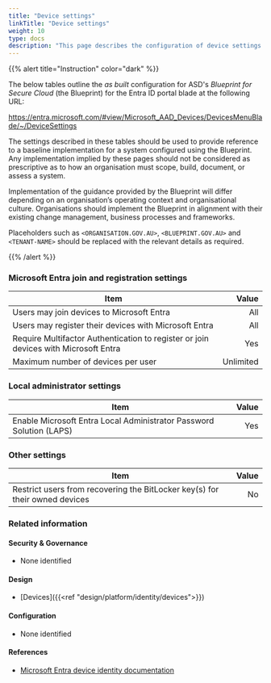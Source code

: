 ```yaml
---
title: "Device settings"
linkTitle: "Device settings"
weight: 10
type: docs
description: "This page describes the configuration of device settings within Microsoft Entra ID associated with systems built according to the guidance provided by ASD's Blueprint for Secure Cloud."
---
```


{{% alert title="Instruction" color="dark" %}}
 
The below tables outline the *as built* configuration for ASD's *Blueprint for Secure Cloud* (the Blueprint) for the Entra ID portal blade at the following URL: 

https://entra.microsoft.com/#view/Microsoft_AAD_Devices/DevicesMenuBlade/~/DeviceSettings
 
The settings described in these tables should be used to provide reference to a baseline implementation for a system configured using the Blueprint. Any implementation implied by these pages should not be considered as prescriptive as to how an organisation must scope, build, document, or assess a system.

Implementation of the guidance provided by the Blueprint will differ depending on an organisation’s operating context and organisational culture. Organisations should implement the Blueprint in alignment with their existing change management, business processes and frameworks.

Placeholders such as `<ORGANISATION.GOV.AU>`, `<BLUEPRINT.GOV.AU>` and `<TENANT-NAME>` should be replaced with the relevant details as required.
 
{{% /alert %}}

### Microsoft Entra join and registration settings

| Item                                                                                |     Value |
| ----------------------------------------------------------------------------------- | --------: |
| Users may join devices to Microsoft Entra                                           |       All |
| Users may register their devices with Microsoft Entra                               |       All |
| Require Multifactor Authentication to register or join devices with Microsoft Entra |       Yes |
| Maximum number of devices per user                                                  | Unlimited |

### Local administrator settings

| Item                                                                | Value |
| ------------------------------------------------------------------- | ----: |
| Enable Microsoft Entra Local Administrator Password Solution (LAPS) |   Yes |

### Other settings

| Item                                                                        | Value |
| --------------------------------------------------------------------------- | ----: |
| Restrict users from recovering the BitLocker key(s) for their owned devices |    No |

### Related information

#### Security & Governance

* None identified
  
#### Design

* [Devices]({{<ref "design/platform/identity/devices">}})
  
#### Configuration

* None identified

#### References

* [Microsoft Entra device identity documentation](https://learn.microsoft.com/entra/identity/devices/)
